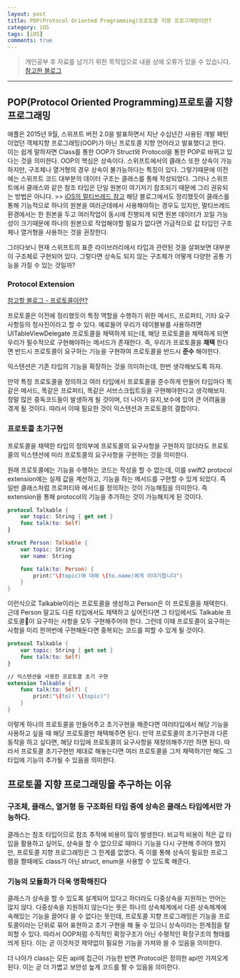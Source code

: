 ```yaml
---
layout: post
title: POP(Protocol Oriented Programming)프로토콜 지향 프로그래밍이란?
category: iOS
tags: [iOS]
comments: true
---
```


> 개인공부 후 자료를 남기기 위한 목적임으로 내용 상에 오류가 있을 수 있습니다.    
[참고한 블로그](https://blog.yagom.net/531/)   

<hr>

## POP(Protocol Oriented Programming)프로토콜 지향 프로그래밍

애플은 2015년 9월, 스위프트 버전 2.0을 발표하면서 지난 수십년간 사용된 개발 패턴이었던 객체지향 프로그래밍(OOP)가 아닌 프로토콜 지향 언어라고 발표했다고 한다. 이는 쉽게 말하자면 Class를 통한 OOP가 Struct와 Protocol을 통한 POP로 바뀌고 있다는 것을 의미한다. OOP의 핵심은 상속이다. 스위프트에서의 클래스 또한 상속이 가능하지만, 구조체나 열거형의 경우 상속이 불가능하다는 특징이 있다. 그렇기때문에 이전에는 스위프트 코드 대부분의 데이터 구조는 클래스를 통해 작성되었다. 그러나 스위프트에서 클래스와 같은 참조 타입은 단일 원본이 여기저기 참조되기 때문에 그리 권유되는 방법은 아니다. >> [iOS의 멀티쓰레드 참고](https://www.zehye.kr/ios/2020/04/02/12iOS_ios_swift_multithread/) 해당 블로그에서도 정리했듯이 클래스를 통해 기능적으로 하나의 원본을 여러군데에서 사용해야하는 경우도 있지만, 멀티쓰레드 환경에서는 한 원본을 두고 여러작업이 동시에 진행되게 되면 원본 데이터가 꼬일 가능성이 크기때문에 하나의 원본으로 작업해야할 필요가 없다면 가급적으로 값 타입인 구조체나 열거형을 사용하는 것을 권장한다.

그러다보니 현재 스위프트의 표준 라이브러리에서 타입과 관련된 것을 살펴보면 대부분이 구조체로 구현되어 있다. 그렇다면 상속도 되지 않는 구조체가 어떻게 다양한 공통 기능을 가질 수 있는 것일까?


### Protocol Extension

[참고할 블로그 - 프로토콜이란?](https://www.zehye.kr/swift/2020/01/16/16swift_grammer20/)

프로토콜은 이전에 정리했듯이 특정 역할을 수행하기 위한 메서드, 프로퍼티, 기타 요구사항등의 청사진이라고 할 수 있다. 예로들어 우리가 테이블뷰를 사용하려면 UITableViewDelegate 프로토콜을 채택하게 되는데, 해당 프로토콜을 채택하게 되면 우리가 필수적으로 구현해야하는 메서드가 존재한다. 즉, 우리가 프로토콜을 **채택** 한다면 반드시 프로토콜이 요구하는 기능을 구현하여 프로토콜을 반드시 **준수** 해야한다.

익스텐션은 기존 타입의 기능을 확장하는 것을 의미하는데, 한번 생각해보도록 하자.

만약 특정 프로토콜을 정의하고 여러 타입에서 프로토콜을 준수하게 만들어 타입마다 똑같은 메서드, 똑같은 프로퍼티, 똑같은 서브스크립트등을 구현해야한다고 생각해보자. 정말 많은 중독코드들이 발생하게 될 것이며, 더 나아가 유지,보수에 있어 큰 어려움을 겪게 될 것이다. 따라서 이때 필요한 것이 익스텐션과 프로토콜의 결합이다.


### 프로토콜 초기구현

프로토콜을 채택한 타입의 정의부에 프로토콜의 요구사항을 구현하지 않더라도 프로토콜의 익스텐션에 미리 프로토콜의 요구사항을 구현하는 것을 의미한다.

원래 프로토콜에는 기능을 수행하는 코드는 작성을 할 수 없는데, 이를 swift2 protocol extension에는 실제 값을 계산하고, 기능을 하는 메서드를 구현할 수 있게 되었다. 즉 일반 클래스처럼 프로퍼티와 메서드를 정의하는 것이 가능해짐을 의미한다. 즉 extension을 통해 protocol의 기능을 추가하는 것이 가능해지게 된 것이다.

```swift
protocol Talkable {
    var topic: String { get set }
    func talk(to: Self)
}

struct Person: Talkable {
    var topic: String
    var name: String

    func talk(to: Person) {
        print("\(topic)에 대해 \(to.name)에게 이야기합니다")
    }
}
```
이런식으로 Talkable이라는 프로토콜을 생성하고 Person은 이 프로토콜을 채택한다. 근데 Person 말고도 다른 타입에서도 채택하고 싶어진다면 그 타입에서도 Talkable 프로토콜이 요구하는 사항을 모두 구현해주어야 한다. 그런데 이때 프로토콜이 요구하는 사항을 미리 한꺼번에 구현해둔다면 중복되는 코드를 피할 수 있게 될 것이다.

```swift
protocol Talkable {
    var topic: String { get set }
    func talk(to: Self)
}

// 익스텐션을 사용한 프로토콜 초기 구현
extension Talkable {
    func talk(to: Self) {
        print("\(to)! \(topic)")
    }
}
```

이렇게 하나의 프로토콜을 만들어주고 초기구현을 해준다면 여러타입에서 해당 기능을 사용하고 싶을 때 해당 프로토콜만 채택해주면 된다. 만약 프로토콜의 초기구현과 다른 동작을 하고 싶다면, 해당 타입에 프로토콜의 요구사항을 재정의해주기만 하면 된다. 따라서 프로토콜 초기구현만 제대로 해놓는다면 여러 프로토콜을 그저 채택하기만 해도 그 타입에 기능이 추가될 수 있음을 의미한다.


## 프로토콜 지향 프로그래밍을 추구하는 이유

### 구조체, 클래스, 열거형 등 구조화된 타입 중에 상속은 클래스 타입에서만 가능하다.

클래스는 참조 타입이므로 참조 추적에 비용이 많이 발생한다. 비교적 비용이 적은 값 타입을 활용하고 싶어도, 상속을 할 수 없으므로 때마다 기능을 다시 구현해 주어야 했지만, 프로토콜 지향 프로그래밍은 그 한계를 없앴다. 즉 이를 통해 상속이 필요한 프로그램을 짤때에도 class가 아닌 struct, enum을 사용할 수 있도록 해준다.

### 기능의 모듈화가 더욱 명확해진다

클래스가 상속을 할 수 있도록 설계되어 있다고 하더라도 다중상속을 지원하는 언어는 많지 않다. 다중상속을 지원하지 않는다는 뜻은 하나의 상속체계에서 다른 상속체계에 속해있는 기능을 끌어다 쓸 수 없다는 뜻인데, 프로토콜 지향 프로그래밍은 기능을 프로토콜이라는 단위로 묶어 표현하고 초기 구현을 해 둘 수 있으니 상속이라는 한계점을 탈피할 수 있다. 따라서 OOP처럼 수직적인 확장구조가 아닌 수평적인 확장구조의 형태를 띄게 된다. 이는 곧 이것저것 제약없이 필요한 기능을 가져와 쓸 수 있음을 의미한다.

더 나아가 class는 모든 api에 접근이 가능한 반면 Protocol은 정의한 api만 가져오게 된다. 이는 곧 더 가볍고 보안성 높게 코드를 짤 수 있음을 의미한다.
